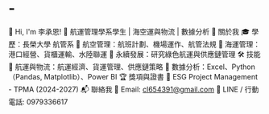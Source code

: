 # -
🌊 Hi, I'm 李承恩! 🛫 航運管理學系學生 | 海空運與物流 | 數據分析 🚀 關於我 🎓 學歷：長榮大學 航管系 🛫 航空管理：航班計劃、機場運作、航管法規 🚢 海運管理：港口經營、貨櫃運輸、水陸聯運 🌱 永續發展：研究綠色航運與供應鏈管理 🛠 技能 🔹 航運與物流：航運經濟、貨運管理、供應鏈策略 🔹 數據分析：Excel、Python（Pandas, Matplotlib）、Power BI 🏆 獎項與證書 📜 ESG Project Management - TPMA (2024-2027) 📬 聯絡我 📧 Email: cl654391@gmail.com 📱 LINE / 行動電話: 0979336617
